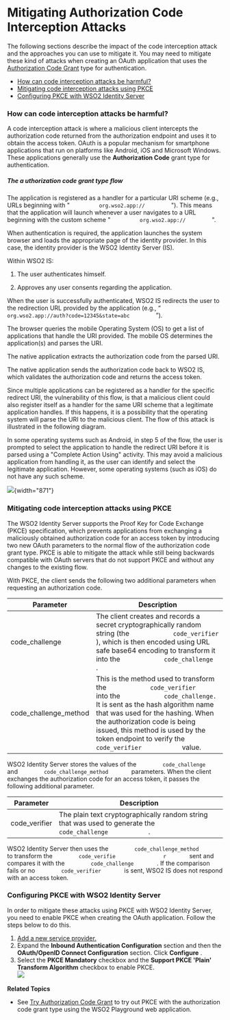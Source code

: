 # Mitigating Authorization Code Interception Attacks

The following sections describe the impact of the code interception
attack and the approaches you can use to mitigate it. You may need to
mitigate these kind of attacks when creating an OAuth application that
uses the [Authorization Code Grant](_Authorization_Code_Grant_) type for
authentication.

-   [How can code interception attacks be
    harmful?](#MitigatingAuthorizationCodeInterceptionAttacks-Howcancodeinterceptionattacksbeharmful?)
-   [Mitigating code interception attacks using
    PKCE](#MitigatingAuthorizationCodeInterceptionAttacks-MitigatingcodeinterceptionattacksusingPKCE)
-   [Configuring PKCE with WSO2 Identity
    Server](#MitigatingAuthorizationCodeInterceptionAttacks-ConfiguringPKCEwithWSO2IdentityServer)

### How can code interception attacks be harmful?

A code interception attack is where a malicious client intercepts the
authorization code returned from the authorization endpoint and uses it
to obtain the access token. OAuth is a popular mechanism for smartphone
applications that run on platforms like Android, iOS and Microsoft
Windows. These applications generally use the **Authorization Code**
grant type for authentication.

##### The a **uthorization code** grant type flow

The application is registered as a handler for a particular URI scheme
(e.g., URLs beginning with " `          org.wso2.app://         ` ").
This means that the application will launch whenever a user navigates to
a URL beginning with the custom scheme "
`          org.wso2.app://         ` ".

When authentication is required, the application launches the system
browser and loads the appropriate page of the identity provider. In this
case, the identity provider is the WSO2 Identity Server (IS).

Within WSO2 IS:

1.  The user authenticates himself.

2.  Approves any user consents regarding the application.

When the user is successfully authenticated, WSO2 IS redirects the user
to the redirection URL provided by the application (e.g., “
`          org.wso2.app://auth?code=12345&state=abc         ` ”).

The browser queries the mobile Operating System (OS) to get a list of
applications that handle the URI provided. The mobile OS determines the
application(s) and parses the URI.

The native application extracts the authorization code from the parsed
URI.

The native application sends the authorization code back to WSO2 IS,
which validates the authorization code and returns the access token.

Since multiple applications can be registered as a handler for the
specific redirect URI, the vulnerability of this flow, is that a
malicious client could also register itself as a handler for the same
URI scheme that a legitimate application handles. If this happens, it is
a possibility that the operating system will parse the URI to the
malicious client. The flow of this attack is illustrated in the
following diagram.

In some operating systems such as Android, in step 5 of the flow, the
user is prompted to select the application to handle the redirect URI
before it is parsed using a "Complete Action Using" activity. This may
avoid a malicious application from handling it, as the user can identify
and select the legitimate application. However, some operating systems
(such as iOS) do not have any such scheme.

![](attachments/103329533/103329535.png){width="871"}

### Mitigating code interception attacks using PKCE

The WSO2 Identity Server supports the Proof Key for Code Exchange (PKCE)
specification, which prevents applications from exchanging a maliciously
obtained authorization code for an access token by introducing two new
OAuth parameters to the normal flow of the authorization code grant
type. PKCE is able to mitigate the attack while still being backwards
compatible with OAuth servers that do not support PKCE and without any
changes to the existing flow.

With PKCE, the client sends the following two additional parameters when
requesting an authorization code.

| Parameter               | Description                                                                                                                                                                                                                                                                                                                                                     |
|-------------------------|-----------------------------------------------------------------------------------------------------------------------------------------------------------------------------------------------------------------------------------------------------------------------------------------------------------------------------------------------------------------|
| code\_challenge         | The client creates and records a secret cryptographically random string (the `             code_verifier            ` ), which is then encoded using URL safe base64 encoding to transform it into the `             code_challenge            ` .                                                                                                              |
| code\_challenge\_method | This is the method used to transform the `             code_verifier            ` into the `             code_challenge.            ` It is sent as the hash algorithm name that was used for the hashing. When the authorization code is being issued, this method is used by the token endpoint to verify the `             code_verifier            ` value. |

WSO2 Identity Server stores the values of the
`         code_challenge        ` and
`         code_challenge_method        ` parameters. When the client
exchanges the authorization code for an access token, it passes the
following additional parameter.

| Parameter      | Description                                                                                                              |
|----------------|--------------------------------------------------------------------------------------------------------------------------|
| code\_verifier | The plain text cryptographically random string that was used to generate the `             code_challenge            ` . |

WSO2 Identity Server then uses the
`         code_challenge_method        ` to transform the
`         code_verifie        ` `         r        ` sent and compares
it with the `         code_challenge        ` . If the comparison fails
or no `         code_verifier        ` is sent, WSO2 IS does not respond
with an access token.

### Configuring PKCE with WSO2 Identity Server

In order to mitigate these attacks using PKCE with WSO2 Identity Server,
you need to enable PKCE when creating the OAuth application. Follow the
steps below to do this.

1.  [Add a new service
    provider.](_Adding_and_Configuring_a_Service_Provider_)
2.  Expand the **Inbound Authentication Configuration** section and then
    the **OAuth/OpenID Connect Configuration** section. Click
    **Configure** .
3.  Select the **PKCE Mandatory** checkbox and the **Support PKCE
    'Plain' Transform Algorithm** checkbox to enable PKCE.  
    ![](attachments/103329533/103329534.png)

**Related Topics**

-   See [Try Authorization Code Grant](_Try_Authorization_Code_Grant_)
    to try out PKCE with the authorization code grant type using the
    WSO2 Playground web application.

